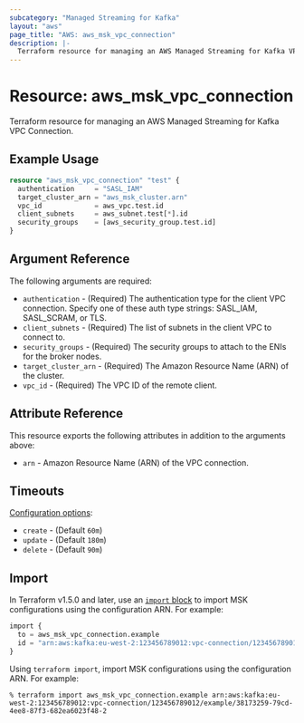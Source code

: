 ```yaml
---
subcategory: "Managed Streaming for Kafka"
layout: "aws"
page_title: "AWS: aws_msk_vpc_connection"
description: |-
  Terraform resource for managing an AWS Managed Streaming for Kafka VPC Connection.
---
```

# Resource: aws_msk_vpc_connection

Terraform resource for managing an AWS Managed Streaming for Kafka VPC Connection.

## Example Usage

```terraform
resource "aws_msk_vpc_connection" "test" {
  authentication     = "SASL_IAM"
  target_cluster_arn = "aws_msk_cluster.arn"
  vpc_id             = aws_vpc.test.id
  client_subnets     = aws_subnet.test[*].id
  security_groups    = [aws_security_group.test.id]
}
```

## Argument Reference

The following arguments are required:

* `authentication` - (Required) The authentication type for the client VPC connection. Specify one of these auth type strings: SASL_IAM, SASL_SCRAM, or TLS.
* `client_subnets` - (Required) The list of subnets in the client VPC to connect to.
* `security_groups` - (Required) The security groups to attach to the ENIs for the broker nodes.
* `target_cluster_arn` - (Required) The Amazon Resource Name (ARN) of the cluster.
* `vpc_id` - (Required) The VPC ID of the remote client.

## Attribute Reference

This resource exports the following attributes in addition to the arguments above:

* `arn` - Amazon Resource Name (ARN) of the VPC connection.

## Timeouts

[Configuration options](https://developer.hashicorp.com/terraform/language/resources/syntax#operation-timeouts):

* `create` - (Default `60m`)
* `update` - (Default `180m`)
* `delete` - (Default `90m`)

## Import

In Terraform v1.5.0 and later, use an [`import` block](https://developer.hashicorp.com/terraform/language/import) to import MSK configurations using the configuration ARN. For example:

```terraform
import {
  to = aws_msk_vpc_connection.example
  id = "arn:aws:kafka:eu-west-2:123456789012:vpc-connection/123456789012/example/38173259-79cd-4ee8-87f3-682ea6023f48-2"
}
```

Using `terraform import`, import MSK configurations using the configuration ARN. For example:

```console
% terraform import aws_msk_vpc_connection.example arn:aws:kafka:eu-west-2:123456789012:vpc-connection/123456789012/example/38173259-79cd-4ee8-87f3-682ea6023f48-2
```
